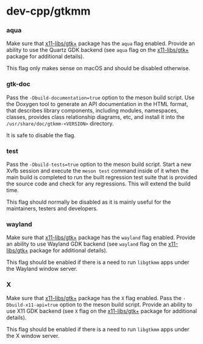 # dev-cpp/gtkmm

### aqua
Make sure that [x11-libs/gtk+](../x11-libs/gtk+.md) package has the `aqua` flag enabled. Provide an ability to use the Quartz GDK backend (see `aqua` flag on the [x11-libs/gtk+](../x11-libs/gtk+.md) package for additional details).

This flag only makes sense on macOS and should be disabled otherwise.

### gtk-doc
Pass the `-Dbuild-documentation=true` option to the meson build script. Use the Doxygen tool to generate an API documentation in the HTML format, that describes library components, including modules, namespaces, classes, provides class relationship diagrams, etc, and install it into the `/usr/share/doc/gtkmm-<VERSION>` directory.

It is safe to disable the flag.

### test
Pass the `-Dbuild-tests=true` option to the meson build script. Start a new Xvfb session and execute the `meson test` command inside of it when the main build is completed to run the built regression test suite that is provided the source code and check for any regressions. This will extend the build time.

This flag should normally be disabled as it is mainly useful for the maintainers, testers and developers.

### wayland
Make sure that [x11-libs/gtk+](../x11-libs/gtk+.md) package has the `wayland` flag enabled. Provide an ability to use Wayland GDK backend (see `wayland` flag on the [x11-libs/gtk+](../x11-libs/gtk+.md) package for additional details).

This flag should be enabled if there is a need to run `libgtkmm` apps under the Wayland window server.

### X
Make sure that [x11-libs/gtk+](../x11-libs/gtk+.md) package has the `X` flag enabled. Pass the `-Dbuild-x11-api=true` option to the meson build script. Provide an ability to use X11 GDK backend (see `X` flag on the [x11-libs/gtk+](../x11-libs/gtk+.md) package for additional details).

This flag should be enabled if there is a need to run `libgtkmm` apps under the X window server.
